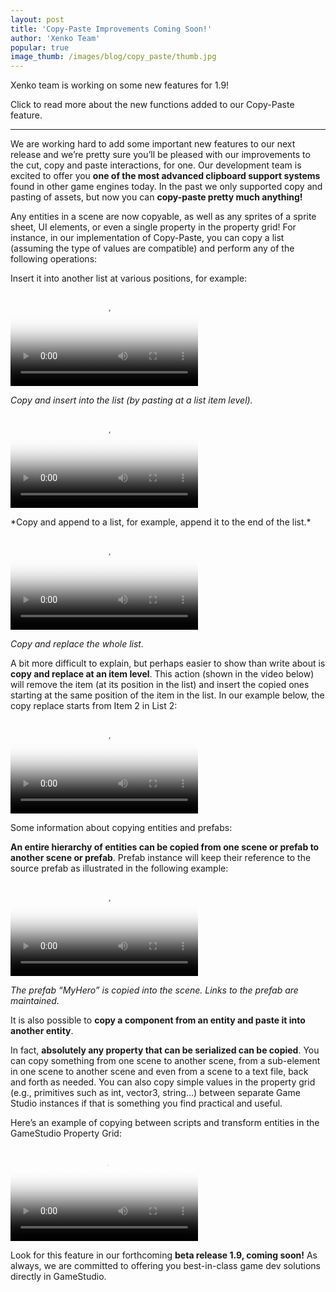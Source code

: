 ```yaml
---
layout: post
title: 'Copy-Paste Improvements Coming Soon!'
author: 'Xenko Team'
popular: true
image_thumb: /images/blog/copy_paste/thumb.jpg
---
```


Xenko team is working on some new features for 1.9!

Click to read more about the new functions added to our Copy-Paste feature.

<!--more-->
 ---

We are working hard to add some important new features to our next release and we’re pretty sure you’ll be pleased with our improvements to the cut, copy and paste interactions, for one. Our development team is excited to offer you **one of the most advanced clipboard support systems** found in other game engines today. In the past we only supported copy and pasting of assets, but now you can **copy-paste pretty much anything!**


Any entities in a scene are now copyable, as well as any sprites of a sprite sheet, UI elements, or even a single property in the property grid! For instance, in our implementation of Copy-Paste, you can copy a list (assuming the type of values are compatible) and perform any of the following operations:


Insert it into another list at various positions, for example:

<p>
  <div class="embed-responsive-anyratio"><div class="video-play-button"></div>
	<video autoplay loop class="responsive-video" poster="../../images/blog/copy_paste/Copy_InsertIntoList.jpg" onplay="feature_video_onplay(event)" onpause="feature_video_onpause(event)">
	   <source src="../../images/blog/copy_paste/Copy_InsertIntoList.mp4" type="video/mp4">
	</video>
  </div>
</p>

*Copy and insert into the list (by pasting at a list item level).*


<p>
  <div class="embed-responsive-anyratio"><div class="video-play-button"></div>
	<video autoplay loop class="responsive-video" poster="../../images/blog/copy_paste/Copy_AppendToList.jpg" onplay="feature_video_onplay(event)" onpause="feature_video_onpause(event)">
	   <source src="../../images/blog/copy_paste/Copy_AppendToList.mp4" type="video/mp4">
	</video>
  </div>
</p>
*Copy and append to a list, for example, append it to the end of the list.*


<p>
  <div class="embed-responsive-anyratio"><div class="video-play-button"></div>
	<video autoplay loop class="responsive-video" poster="../../images/blog/copy_paste/Copy_ReplaceList.jpg" onplay="feature_video_onplay(event)" onpause="feature_video_onpause(event)">
   		<source src="../../images/blog/copy_paste/Copy_ReplaceList.mp4" type="video/mp4">
	</video>
  </div>
</p>

*Copy and replace the whole list.*

A bit more difficult to explain, but perhaps easier to show than write about is **copy and replace at an item level**. This action (shown in the video below) will remove the item (at its position in the list) and insert the copied ones starting at the same position of the item in the list. In our example below, the copy replace starts from Item 2 in List 2:

<p>
  <div class="embed-responsive-anyratio"><div class="video-play-button"></div>
	<video autoplay loop class="responsive-video" poster="../../images/blog/copy_paste/Copy_ReplaceIntoList.jpg" onplay="feature_video_onplay(event)" onpause="feature_video_onpause(event)">
	   <source src="../../images/blog/copy_paste/Copy_ReplaceIntoList.mp4" type="video/mp4">
	</video>
  </div>
</p>


Some information about copying entities and prefabs:

**An entire hierarchy of entities can be copied from one scene or prefab to another scene or prefab**. Prefab instance will keep their reference to the source prefab as illustrated in the following example:



<p>
  <div class="embed-responsive-anyratio"><div class="video-play-button"></div>
	<video autoplay loop class="responsive-video" poster="../../images/blog/copy_paste/CopyPaste_BetweenScenes2.jpg" onplay="feature_video_onplay(event)" onpause="feature_video_onpause(event)">
	   <source src="../../images/blog/copy_paste/CopyPaste_BetweenScenes2.mp4" type="video/mp4">
	</video>
  </div>
</p>

*The prefab “MyHero” is copied into the scene. Links to the prefab are maintained.*


It is also possible to **copy a component from an entity and paste it into another entity**.


In fact, **absolutely any property that can be serialized can be copied**. You can copy something from one scene to another scene, from a sub-element in one scene to another scene and even from a scene to a text file, back and forth as needed. You can also copy simple values in the property grid (e.g., primitives such as int, vector3, string…) between separate Game Studio instances if that is something you find practical and useful.


Here’s an example of copying between scripts and transform entities in the GameStudio Property Grid:  


<p>
  <div class="embed-responsive-anyratio"><div class="video-play-button"></div>
	<video autoplay loop class="responsive-video" poster="../../images/blog/copy_paste/CopyPaste_PropertyGrid.jpg" onplay="feature_video_onplay(event)" onpause="feature_video_onpause(event)">
	   <source src="../../images/blog/copy_paste/CopyPaste_PropertyGrid.mp4" type="video/mp4">
	</video>
  </div>
</p>

Look for this feature in our forthcoming **beta release 1.9, coming soon!** As always, we are committed to offering you best-in-class game dev solutions directly in GameStudio.


